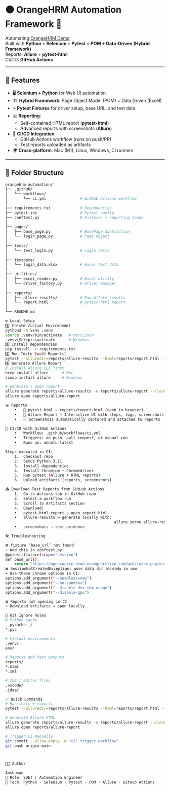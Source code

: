 # 🟠 OrangeHRM Automation Framework 🚀

Automating [OrangeHRM Demo](https://opensource-demo.orangehrmlive.com/web/index.php/auth/login)  
Built with **Python + Selenium + Pytest + POM + Data-Driven (Hybrid Framework)**  
Reports: **Allure** + **pytest-html**  
CI/CD: **GitHub Actions**

---

## 📌 Features
- 🖥️ **Selenium + Python** for Web UI automation  
- 🏗 **Hybrid Framework**: Page Object Model (POM) + Data Driven (Excel)  
- ⚡ **Pytest Fixtures** for driver setup, base URL, and test data  
- 📊 **Reporting**:
  - Self-contained HTML report (**pytest-html**)  
  - Advanced reports with screenshots (**Allure**)  
- 🔄 **CI/CD Integration**:
  - GitHub Actions workflow (runs on push/PR)  
  - Test reports uploaded as artifacts  
- 🌍 **Cross-platform**: Mac (M1), Linux, Windows, CI runners  

---

## 📂 Folder Structure

```bash
orangehrm-automation/
├── .github/
│   └── workflows/
│       └── ci.yml               # GitHub Actions workflow
│
├── requirements.txt             # Dependencies
├── pytest.ini                   # Pytest config
├── conftest.py                  # Fixtures + reporting hooks
│
├── pages/
│   ├── base_page.py             # BasePage abstraction
│   └── login_page.py            # Page Object
│
├── tests/
│   └── test_login.py            # Login tests
│
├── testdata/
│   └── login_data.xlsx          # Excel test data
│
├── utilities/
│   ├── excel_reader.py          # Excel utility
│   └── driver_factory.py        # Driver manager
│
├── reports/
│   ├── allure-results/          # Raw Allure results
│   └── report.html              # pytest-html report
│
└── README.md

⚙️ Local Setup
1️⃣ Create Virtual Environment
python3 -m venv .venv
source .venv/bin/activate   # Mac/Linux
.venv\Scripts\activate      # Windows
2️⃣ Install Dependencies
pip install -r requirements.txt
3️⃣ Run Tests (with Reports)
pytest --alluredir=reports/allure-results --html=reports/report.html --self-contained-html -q
4️⃣ Generate Allure Report
# Install Allure CLI first
brew install allure      # Mac
scoop install allure     # Windows

# Generate + open report
allure generate reports/allure-results -o reports/allure-report --clean
allure open reports/allure-report

📊 Reports
	•	📝 pytest-html → reports/report.html (open in browser)
	•	📸 Allure Report → Interactive UI with steps, logs, screenshots
	•	✅ Screenshots automatically captured and attached to reports

🤖 CI/CD with GitHub Actions
	•	Workflow: .github/workflows/ci.yml
	•	Triggers: on push, pull_request, or manual run
	•	Runs on: ubuntu-latest

Steps executed in CI:
	1.	Checkout repo
	2.	Setup Python 3.11
	3.	Install dependencies
	4.	Install Chromium + Chromedriver
	5.	Run pytest (Allure + HTML reports)
	6.	Upload artifacts (reports, screenshots)

📥 Download Test Reports from GitHub Actions
	1.	Go to Actions tab in GitHub repo
	2.	Select a workflow run
	3.	Scroll to Artifacts section
	4.	Download:
	•	pytest-html-report → open report.html
	•	allure-results → generate locally with:
												allure serve allure-results
	•	screenshots → test evidence

🛠 Troubleshooting

❌ fixture ‘base_url’ not found
➡ Add this in conftest.py:
@pytest.fixture(scope="session")
def base_url():
    return "https://opensource-demo.orangehrmlive.com/web/index.php/auth/login"
❌ SessionNotCreatedException: user data dir already in use
➡ Use these Chrome options in CI:
options.add_argument("--headless=new")
options.add_argument("--no-sandbox")
options.add_argument("--disable-dev-shm-usage")
options.add_argument("--disable-gpu")

❌ Reports not opening in CI
➡ Download artifacts → open locally

🛑 Git Ignore Rules
# Python cache
__pycache__/
*.pyc

# Virtual environments
.venv/
env/

# Reports and test outputs
reports/
*.html
*.xml

# IDE / Editor files
.vscode/
.idea/

✅ Quick Commands
# Run tests + reports
pytest --alluredir=reports/allure-results --html=reports/report.html --self-contained-html -q

# Generate Allure HTML
allure generate reports/allure-results -o reports/allure-report --clean
allure open reports/allure-report

# Trigger CI manually
git commit --allow-empty -m "ci: trigger workflow"
git push origin main



👨‍💻 Author

Anshuman
📌 Role: SDET | Automation Engineer
📍 Tech: Python · Selenium · Pytest · POM · Allure · GitHub Actions









































